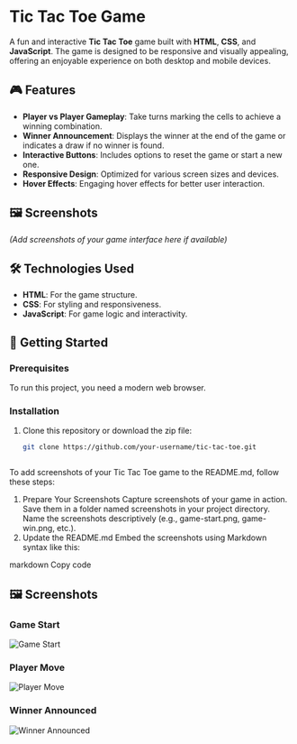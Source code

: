 # Tic Tac Toe Game

A fun and interactive **Tic Tac Toe** game built with **HTML**, **CSS**, and **JavaScript**. The game is designed to be responsive and visually appealing, offering an enjoyable experience on both desktop and mobile devices.

## 🎮 Features

- **Player vs Player Gameplay**: Take turns marking the cells to achieve a winning combination.
- **Winner Announcement**: Displays the winner at the end of the game or indicates a draw if no winner is found.
- **Interactive Buttons**: Includes options to reset the game or start a new one.
- **Responsive Design**: Optimized for various screen sizes and devices.
- **Hover Effects**: Engaging hover effects for better user interaction.

## 🖼️ Screenshots

*(Add screenshots of your game interface here if available)*

## 🛠️ Technologies Used

- **HTML**: For the game structure.
- **CSS**: For styling and responsiveness.
- **JavaScript**: For game logic and interactivity.

## 🚀 Getting Started

### Prerequisites
To run this project, you need a modern web browser.

### Installation
1. Clone this repository or download the zip file:
   ```bash
   git clone https://github.com/your-username/tic-tac-toe.git



To add screenshots of your Tic Tac Toe game to the README.md, follow these steps:

1. Prepare Your Screenshots
Capture screenshots of your game in action.
Save them in a folder named screenshots in your project directory.
Name the screenshots descriptively (e.g., game-start.png, game-win.png, etc.).
2. Update the README.md
Embed the screenshots using Markdown syntax like this:

markdown
Copy code
## 🖼️ Screenshots

### Game Start
![Game Start](screenshort1.png)

### Player Move
![Player Move](screenshort2.png)

### Winner Announced
![Winner Announced](screenshort3.png)